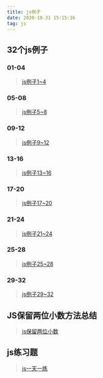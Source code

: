 ```yaml
---
title: js例子
date: 2020-10-31 15:15:16
tag: js
---
```


## 32个js例子

### 01-04

> [js例子1~4](/js/jsTest/32/01-04 "01-04")

### 05-08

> [js例子5~8](/js/jsTest/32/05-08 "05-08")

### 09-12

> [js例子9~12](/js/jsTest/32/09-12 "09-12")

### 13-16

> [js例子13~16](/js/jsTest/32/13-16 "13-16")

### 17-20

> [js例子17~20](/js/jsTest/32/17-20 "17-20")

### 21-24

> [js例子21~24](/js/jsTest/32/21-24 "21-24")

### 25-28

> [js例子25~28](/js/jsTest/32/25-28 "25-28")

### 29-32

> [js例子29~32](/js/jsTest/32/29-32 "29-32")

## JS保留两位小数方法总结

> [js保留两位小数](/js/jsTest/keepTwo/summary "保留两位小数")

## js练习题

> [js一天一练](/js/jsTest/Test/index "一天一练")
